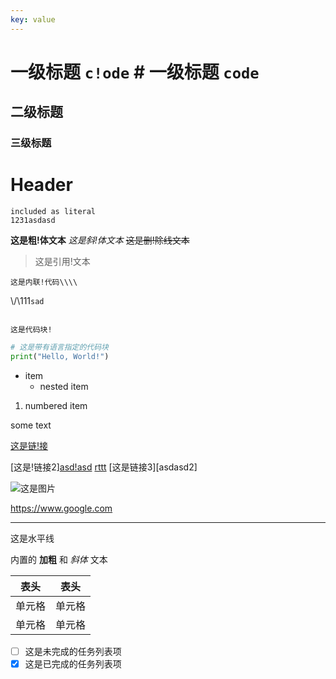 ```yaml
---
key: value
---
```


# 一级标题 `c!ode` # 一级标题 `code`

## 二级标题

### 三级标题

Header
======

    included as literal
    1231asdasd

**这是粗!体文本**
*这是斜!体文本*
~~这是删!除线文本~~

> 这是引用!文本

`这是内联!代码\\\\`

\\\/\111`sad`

```

这是代码块!

```

```python
# 这是带有语言指定的代码块
print("Hello, World!")
```

- item
    - nested item

1. numbered item

[key!]: https://www.google.com "a title!"

<p>some text</p>

[这是链!接](https://www.example.com)

[这是!链接2][asd!asd](https://www.example.com)
[rttt]()
[这是链接3][asdasd2]

![这是图片](https://www.example.com/image.jpg)

<https://www.google.com>

---
这是水平线

内置的 **加粗** 和 *斜体* 文本

| 表头  | 表头  |
|-----|-----|
| 单元格 | 单元格 |
| 单元格 | 单元格 |

- [ ] 这是未完成的任务列表项
- [x] 这是已完成的任务列表项
